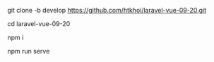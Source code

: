 git clone -b develop https://github.com/htkhoi/laravel-vue-09-20.git

cd laravel-vue-09-20

npm i

npm run serve